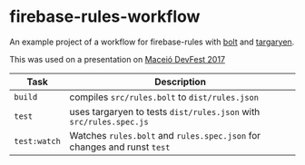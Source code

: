 # firebase-rules-workflow

An example project of a workflow for firebase-rules with [bolt](https://github.com/firebase/bolt) and [targaryen](https://github.com/goldibex/targaryen).

This was used on a presentation on [Maceió DevFest 2017](https://devfest.gdgmaceio.org/)

Task | Description
---|---
`build` | compiles `src/rules.bolt` to `dist/rules.json`
`test` | uses targaryen to tests `dist/rules.json` with `src/rules.spec.js`
`test:watch` | Watches `rules.bolt` and `rules.spec.json` for changes and runst `test`
